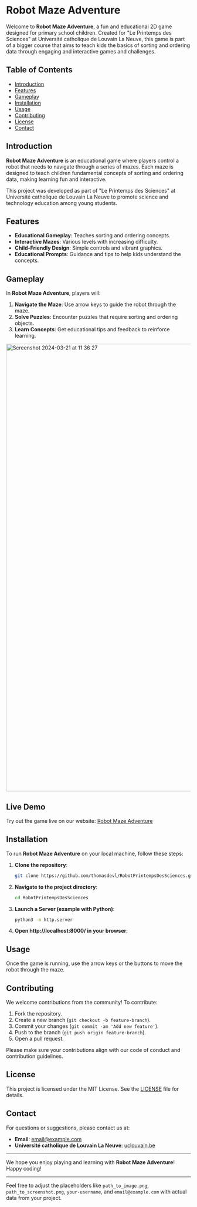 # Robot Maze Adventure

Welcome to **Robot Maze Adventure**, a fun and educational 2D game designed for primary school children. Created for "Le Printemps des Sciences" at Université catholique de Louvain La Neuve, this game is part of a bigger course that aims to teach kids the basics of sorting and ordering data through engaging and interactive games and challenges.

## Table of Contents
- [Introduction](#introduction)
- [Features](#features)
- [Gameplay](#gameplay)
- [Installation](#installation)
- [Usage](#usage)
- [Contributing](#contributing)
- [License](#license)
- [Contact](#contact)

## Introduction
**Robot Maze Adventure** is an educational game where players control a robot that needs to navigate through a series of mazes. Each maze is designed to teach children fundamental concepts of sorting and ordering data, making learning fun and interactive.

This project was developed as part of "Le Printemps des Sciences" at Université catholique de Louvain La Neuve to promote science and technology education among young students.

## Features
- **Educational Gameplay**: Teaches sorting and ordering concepts.
- **Interactive Mazes**: Various levels with increasing difficulty.
- **Child-Friendly Design**: Simple controls and vibrant graphics.
- **Educational Prompts**: Guidance and tips to help kids understand the concepts.

## Gameplay
In **Robot Maze Adventure**, players will:
1. **Navigate the Maze**: Use arrow keys to guide the robot through the maze.
2. **Solve Puzzles**: Encounter puzzles that require sorting and ordering objects.
3. **Learn Concepts**: Get educational tips and feedback to reinforce learning.

<img width="1219" alt="Screenshot 2024-03-21 at 11 36 27" src="https://github.com/thomasdevl/RobotDemo/assets/91684310/ca8d8336-3422-43c5-b3d0-6d2afc088a26">


## Live Demo
Try out the game live on our website: [Robot Maze Adventure](https://thomasdevl.github.io/RobotDemo/)

## Installation
To run **Robot Maze Adventure** on your local machine, follow these steps:

1. **Clone the repository**:
    ```bash
    git clone https://github.com/thomasdevl/RobotPrintempsDesSciences.git
    ```
2. **Navigate to the project directory**:
    ```bash
    cd RobotPrintempsDesSciences
    ```
3. **Launch a Server (example with Python)**:
    ```bash
    python3 -m http.server
    ```
4. **Open http://localhost:8000/ in your browser**:

## Usage
Once the game is running, use the arrow keys or the buttons to move the robot through the maze.

## Contributing
We welcome contributions from the community! To contribute:

1. Fork the repository.
2. Create a new branch (`git checkout -b feature-branch`).
3. Commit your changes (`git commit -am 'Add new feature'`).
4. Push to the branch (`git push origin feature-branch`).
5. Open a pull request.

Please make sure your contributions align with our code of conduct and contribution guidelines.

## License
This project is licensed under the MIT License. See the [LICENSE](LICENSE) file for details.

## Contact
For questions or suggestions, please contact us at:
- **Email**: [email@example.com](mailto:email@example.com)
- **Université catholique de Louvain La Neuve**: [uclouvain.be](https://www.uclouvain.be)

---

We hope you enjoy playing and learning with **Robot Maze Adventure**! Happy coding!

---

Feel free to adjust the placeholders like `path_to_image.png`, `path_to_screenshot.png`, `your-username`, and `email@example.com` with actual data from your project.
